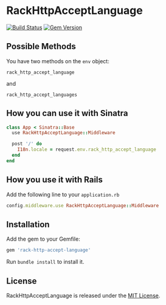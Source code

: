 # RackHttpAcceptLanguage
[![Build Status](https://travis-ci.org/kaeuferportal/rack-http-accept-language.svg?branch=master)](https://travis-ci.org/kaeuferportal/rack-http-accept-language)
[![Gem Version](https://badge.fury.io/rb/rack-http-accept-language.svg)](https://badge.fury.io/rb/rack-http-accept-language)

## Possible Methods

You have two methods on the ``env`` object:
```
rack_http_accept_language
```
and
```
rack_http_accept_languages
```

## How you can use it with Sinatra

``` ruby
class App < Sinatra::Base
  use RackHttpAcceptLanguage::Middleware

  post '/' do
    I18n.locale = request.env.rack_http_accept_language
  end
end
```

## How you use it with Rails

Add the following line to your ``application.rb``
``` ruby
config.middleware.use RackHttpAcceptLanguage::Middleware
```

## Installation

Add the gem to your Gemfile:

``` ruby
gem 'rack-http-accept-language'
```

Run `bundle install` to install it.

## License

RackHttpAcceptLanguage is released under the [MIT License](http://www.opensource.org/licenses/MIT).
